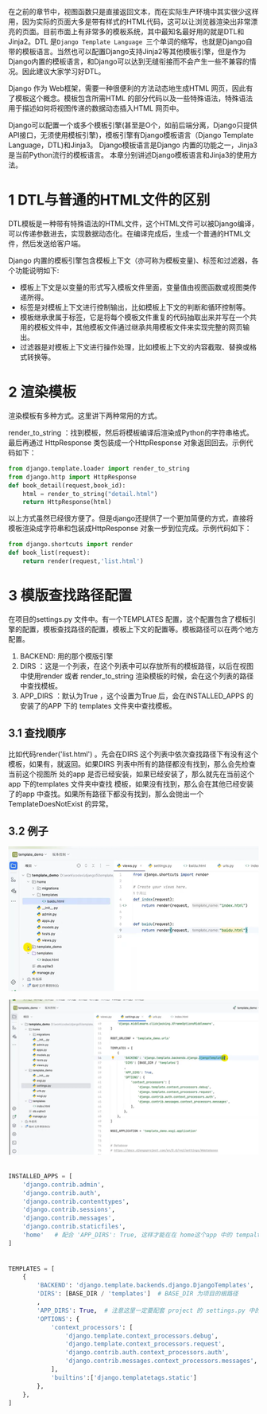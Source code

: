 
在之前的章节中，视图函数只是直接返回文本，而在实际生产环境中其实很少这样用，因为实际的页面大多是带有样式的HTML代码，这可以让浏览器渲染出非常漂亮的页面。目前市面上有非常多的模板系统，其中最知名最好用的就是DTL和Jinja2。DTL 是`Django Template Language `三个单词的缩写，也就是Django自带的模板语言。当然也可以配置Django支持Jinja2等其他模板引擎，但是作为Django内置的模板语言，和Django可以达到无缝衔接而不会产生一些不兼容的情况。因此建议大家学习好DTL。


Django 作为 Web框架，需要一种很便利的方法动态地生成HTML 网页，因此有了模板这个概念。模板包含所需HTML 的部分代码以及一些特殊语法，特殊语法用于描述如何将视图传递的数据动态插入HTML 网页中。

Django可以配置一个或多个模板引擎(甚至是О个，如前后端分离，Django只提供API接口，无须使用模板引擎)，模板引擎有Django模板语言（Django Template Language，DTL)和Jinja3。
Django模板语言是Django 内置的功能之一，Jinja3是当前Python流行的模板语言。
本章分别讲述Django模板语言和Jinja3的使用方法。



# 1 DTL与普通的HTML文件的区别



DTL模板是一种带有特殊语法的HTML文件，这个HTML文件可以被Django编译，可以传递参数进去，实现数据动态化。在编译完成后，生成一个普通的HTML文件，然后发送给客户端。

Django 内置的模板引擎包含模板上下文（亦可称为模板变量)、标签和过滤器，各个功能说明如下:
- 模板上下文是以变量的形式写入模板文件里面，变量值由视图函数或视图类传递所得。
- 标签是对模板上下文进行控制输出，比如模板上下文的判断和循环控制等。
- 模板继承隶属于标签，它是将每个模板文件重复的代码抽取出来并写在一个共用的模板文件中，其他模板文件通过继承共用模板文件来实现完整的网页输出。
- 过滤器是对模板上下文进行操作处理，比如模板上下文的内容截取、替换或格式转换等。


# 2 渲染模板

渲染模板有多种方式。这里讲下两种常用的方式。

render_to_string ：找到模板，然后将模板编译后渲染成Python的字符串格式。最后再通过 HttpResponse 类包装成一个HttpResponse 对象返回回去。示例代码如下：

```python 
from django.template.loader import render_to_string
from django.http import HttpResponse
def book_detail(request,book_id):
    html = render_to_string("detail.html")
    return HttpResponse(html)
```



以上方式虽然已经很方便了。但是django还提供了一个更加简便的方式，直接将模板渲染成字符串和包装成HttpResponse 对象一步到位完成。示例代码如下：

```python
from django.shortcuts import render
def book_list(request):
    return render(request,'list.html') 
```



# 3 模版查找路径配置 

在项目的settings.py 文件中。有一个TEMPLATES 配置，这个配置包含了模板引擎的配置，模板查找路径的配置，模板上下文的配置等。模板路径可以在两个地方配置。

1. BACKEND: 用的那个模版引擎 
2. DIRS ：这是一个列表，在这个列表中可以存放所有的模板路径，以后在视图中使用render 或者 render_to_string 渲染模板的时候，会在这个列表的路径中查找模板。
3. APP_DIRS ：默认为True ，这个设置为True 后，会在INSTALLED_APPS 的安装了的APP 下的 templates 文件夹中查找模板。


## 3.1 查找顺序

比如代码render('list.html') 。先会在DIRS 这个列表中依次查找路径下有没有这个 模板，如果有，就返回。如果DIRS 列表中所有的路径都没有找到，那么会先检查当前这个视图所 处的app 是否已经安装，如果已经安装了，那么就先在当前这个app 下的templates 文件夹中查找 模板，如果没有找到，那么会在其他已经安装了的app 中查找。如果所有路径下都没有找到，那么会抛出一个TemplateDoesNotExist 的异常。


## 3.2 例子 

![](03_模版_template/images/Pasted%20image%2020240616170621.png)


![](03_模版_template/images/Pasted%20image%2020240616165747.png)


```python

INSTALLED_APPS = [  
    'django.contrib.admin',  
    'django.contrib.auth',  
    'django.contrib.contenttypes',  
    'django.contrib.sessions',  
    'django.contrib.messages',  
    'django.contrib.staticfiles',  
    'home'   # 配合 'APP_DIRS': True, 这样才能在在 home这个app 中的 tempalte文件夹中的html 才能被 自动默认找到 
]


TEMPLATES = [
    {
        'BACKEND': 'django.template.backends.django.DjangoTemplates',
        'DIRS': [BASE_DIR / 'templates']  # BASE_DIR 为项目的根路径 
        ,
        'APP_DIRS': True,  # 注意这里一定要配套 project 的 settings.py 中的 INSTALLED_APPS 一起使用 
        'OPTIONS': {
            'context_processors': [
                'django.template.context_processors.debug',
                'django.template.context_processors.request',
                'django.contrib.auth.context_processors.auth',
                'django.contrib.messages.context_processors.messages',
            ],
            'builtins':['django.templatetags.static']
        },
    },
]
```





